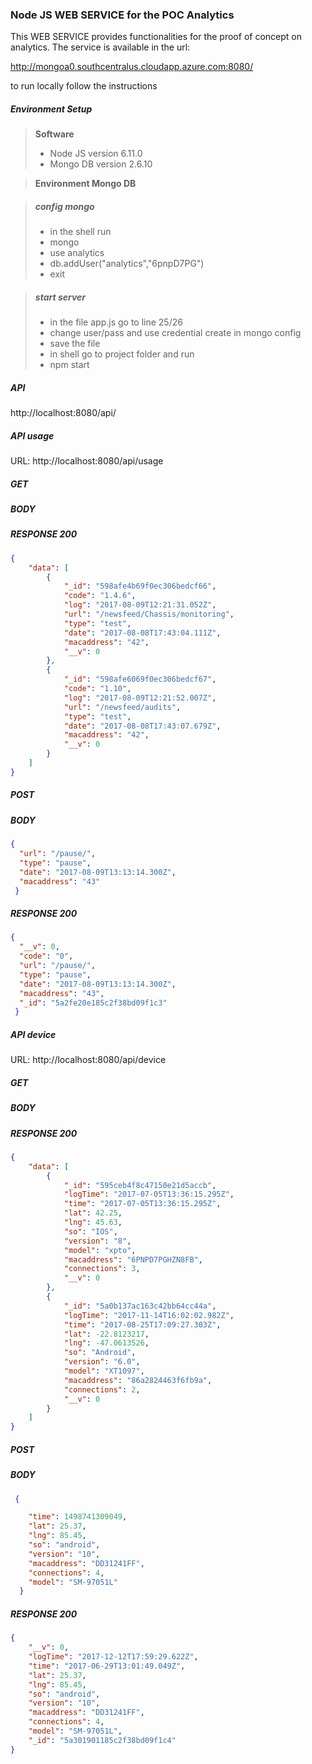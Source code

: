 ### Node JS WEB SERVICE for the POC Analytics

This WEB SERVICE provides functionalities for the proof of concept on analytics. 
The service is available in the url: 

http://mongoa0.southcentralus.cloudapp.azure.com:8080/

to run locally follow the instructions

##### Environment Setup

> **Software**
> - Node JS version 6.11.0
> - Mongo DB version 2.6.10

> **Environment Mongo DB**

> ##### config mongo
> - in the shell run
> - mongo
> - use analytics
> - db.addUser("analytics","6pnpD7PG")
> - exit

> ##### start server
> - in the file app.js go to line 25/26 
> - change user/pass and use credential create in mongo config
> - save the file
> - in shell go to project folder and run
> - npm start


##### API 

http://localhost:8080/api/

##### API usage
URL: http://localhost:8080/api/usage
##### GET 
##### BODY 

##### RESPONSE 200
```json
{
    "data": [
        {
            "_id": "598afe4b69f0ec306bedcf66",
            "code": "1.4.6",
            "log": "2017-08-09T12:21:31.052Z",
            "url": "/newsfeed/Chassis/monitoring",
            "type": "test",
            "date": "2017-08-08T17:43:04.111Z",
            "macaddress": "42",
            "__v": 0
        },
        {
            "_id": "598afe6069f0ec306bedcf67",
            "code": "1.10",
            "log": "2017-08-09T12:21:52.007Z",
            "url": "/newsfeed/audits",
            "type": "test",
            "date": "2017-08-08T17:43:07.679Z",
            "macaddress": "42",
            "__v": 0
        }
    ]
}
```
##### POST 
##### BODY
```json
{
  "url": "/pause/",
  "type": "pause",
  "date": "2017-08-09T13:13:14.300Z",
  "macaddress": "43"
 }
 ```
##### RESPONSE 200
```json
{
  "__v": 0,
  "code": "0",
  "url": "/pause/",
  "type": "pause",
  "date": "2017-08-09T13:13:14.300Z",
  "macaddress": "43",
  "_id": "5a2fe20e185c2f38bd09f1c3"
 }
 ```
 
##### API device
URL: http://localhost:8080/api/device
##### GET 
##### BODY 

##### RESPONSE 200
```json
{
    "data": [
        {
            "_id": "595ceb4f8c47150e21d5accb",
            "logTime": "2017-07-05T13:36:15.295Z",
            "time": "2017-07-05T13:36:15.295Z",
            "lat": 42.25,
            "lng": 45.63,
            "so": "IOS",
            "version": "8",
            "model": "xpto",
            "macaddress": "6PNPD7PGHZN8FB",
            "connections": 3,
            "__v": 0
        },
        {
            "_id": "5a0b137ac163c42bb64cc44a",
            "logTime": "2017-11-14T16:02:02.982Z",
            "time": "2017-08-25T17:09:27.303Z",
            "lat": -22.8123217,
            "lng": -47.0613526,
            "so": "Android",
            "version": "6.0",
            "model": "XT1097",
            "macaddress": "86a2824463f6fb9a",
            "connections": 2,
            "__v": 0
        }
    ]
}
```
##### POST 
##### BODY
```json
 {

    "time": 1498741309049,
    "lat": 25.37,
    "lng": 85.45,
    "so": "android",
    "version": "10",
    "macaddress": "DD31241FF",
    "connections": 4,
    "model": "SM-97051L"
  }
 ```
##### RESPONSE 200
```json
{
    "__v": 0,
    "logTime": "2017-12-12T17:59:29.622Z",
    "time": "2017-06-29T13:01:49.049Z",
    "lat": 25.37,
    "lng": 85.45,
    "so": "android",
    "version": "10",
    "macaddress": "DD31241FF",
    "connections": 4,
    "model": "SM-97051L",
    "_id": "5a301901185c2f38bd09f1c4"
}
 ```

